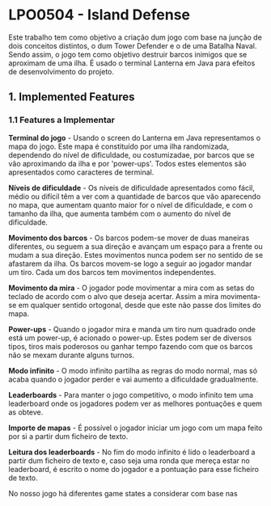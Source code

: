# LPO0504 - Island Defense 

Este trabalho tem como objetivo a criação dum jogo com base na junção de dois conceitos distintos, o dum Tower Defender e o de uma Batalha Naval. Sendo assim, o jogo tem como objetivo destruir barcos inimigos que se aproximam de uma ilha. É usado o terminal Lanterna em Java para efeitos de desenvolvimento do projeto. 

## 1. Implemented Features

### 1.1 Features a Implementar

**Terminal do jogo** - Usando o screen do Lanterna em Java representamos o mapa do jogo. Este mapa é constituído por uma ilha randomizada, dependendo do nível de dificuldade, ou costumizadae, por barcos que se vão aproximando da ilha e por 'power-ups'. Todos estes elementos são apresentados como caracteres de terminal.

**Níveis de dificuldade** - Os níveis de dificuldade apresentados como fácil, médio ou difícil têm a ver com a quantidade de barcos que vão aparecendo no mapa, que aumentam quanto maior for o nível de dificuldade, e com o tamanho da ilha, que aumenta também com o aumento do nível de dificuldade.

**Movimento dos barcos** - Os barcos podem-se mover de duas maneiras diferentes, ou seguem a sua direção e avançam um espaço para a frente ou mudam a sua direção. Estes movimentos nunca podem ser no sentido de se afastarem da ilha. Os barcos movem-se logo a seguir ao jogador mandar um tiro. Cada um dos barcos tem movimentos independentes.

**Movimento da mira** - O jogador pode movimentar a mira com as setas do teclado de acordo com o alvo que deseja acertar. Assim a mira movimenta-se em qualquer sentido ortogonal, desde que este não passe dos limites do mapa.

**Power-ups** - Quando o jogador mira e manda um tiro num quadrado onde está um power-up, é acionado o power-up. Estes podem ser de diversos tipos, tiros mais poderosos ou ganhar tempo fazendo com que os barcos não se mexam durante alguns turnos.

**Modo infinito** - O modo infinito partilha as regras do modo normal, mas só acaba quando o jogador perder e vai aumento a dificuldade gradualmente.

**Leaderboards** - Para manter o jogo competitivo, o modo infinito tem uma leaderboard onde os jogadores podem ver as melhores pontuações e quem as obteve.

**Importe de mapas** - É possível o jogador iniciar um jogo com um mapa feito por si a partir dum ficheiro de texto.

**Leitura dos leaderboards** - No fim do modo infinito é lido o leaderboard a partir dum ficheiro de texto e, caso seja uma ronda que mereça estar no leaderboard, é escrito o nome do jogador e a pontuação para esse ficheiro de texto.












No nosso jogo há diferentes game states a considerar com base nas
